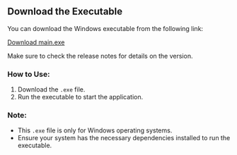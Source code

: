 ## Download the Executable

You can download the Windows executable from the following link:

[Download main.exe](https://github.com/ARSH630132/QUESTION-PRACTICE/releases/download/v1.0.0/main.exe)

Make sure to check the release notes for details on the version.

### How to Use:
1. Download the `.exe` file.
2. Run the executable to start the application.

### Note:
- This `.exe` file is only for Windows operating systems.
- Ensure your system has the necessary dependencies installed to run the executable.
